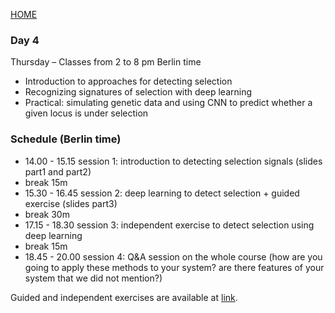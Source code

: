 
[HOME](https://www.physalia-courses.org/courses-workshops/deep-learning-in-popgen/)

### Day 4

Thursday – Classes from 2 to 8 pm Berlin time

- Introduction to approaches for detecting selection
- Recognizing signatures of selection with deep learning 
- Practical: simulating genetic data and using CNN to predict whether a given locus is under selection 

### Schedule (Berlin time)

- 14.00 - 15.15 session 1: introduction to detecting selection signals (slides part1 and part2)
- break 15m
- 15.30 - 16.45 session 2: deep learning to detect selection + guided exercise (slides part3)
- break 30m
- 17.15 - 18.30 session 3: independent exercise to detect selection using deep learning
- break 15m
- 18.45 - 20.00 session 4: Q&A session on the whole course (how are you going to apply these methods to your system? are there features of your system that we did not mention?)

Guided and independent exercises are available at [link](https://github.com/mfumagalli/ImaGene/tree/master/Tutorials/Workshop).



